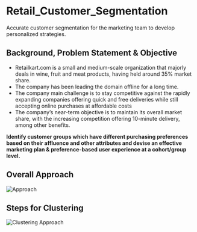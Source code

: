 # Retail_Customer_Segmentation
Accurate customer segmentation for the marketing team to develop personalized strategies. 
## Background, Problem Statement & Objective
- Retailkart.com is a small and medium-scale organization that majorly deals in wine, fruit and meat products, having held around 35% market share. 
- The company has been leading the domain offline for a long time.
- The company main challenge is to stay competitive against the rapidly expanding companies offering quick and free deliveries while still accepting online purchases at affordable costs
- The company’s near-term objective is to maintain its overall market share, with the increasing competition offering 10-minute delivery, among other benefits.<br>

**Identify customer groups which have different purchasing preferences based on their affluence and other attributes and devise an effective marketing plan & preference-based user experience at a cohort/group level.**

## Overall Approach
![Approach](https://github.com/anandumrani/Retail_Customer_Segmentation/assets/105964876/afd1253d-75fc-4ae2-946f-9eb12c0afbeb)

## Steps for Clustering
![Clustering Approach](https://github.com/anandumrani/Retail_Customer_Segmentation/assets/105964876/e2d836ea-cf3f-4dac-be5b-d6e4c2394318)
